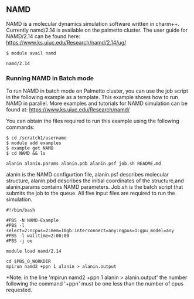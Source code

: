 ## NAMD

NAMD is a molecular dynamics simulation software written in charm++. Currently namd/2.14 is available on the palmetto cluster.
The user guide for NAMD/2.14 can be found here: https://www.ks.uiuc.edu/Research/namd/2.14/ug/

~~~
$ module avail namd

namd/2.14
~~~

### Running NAMD in Batch mode

To run NAMD in batch mode on Palmetto cluster,
you can use the job script in the following example as a template.
This example shows how to run NAMD in parallel.
More examples and tutorials for NAMD simulation can be found at: https://www.ks.uiuc.edu/Research/namd/

You can obtain the files required to run this example
using the following commands:

~~~
$ cd /scratch1/username
$ module add examples
$ example get NAMD
$ cd NAMD && ls

alanin alanin.params alanin.pdb alanin.psf job.sh README.md
~~~
alanin is the NAMD configurtion file, alanin.psf describes molecular structure, 
alanin.pbd describes the initial coordinates of the structure,and alanin.params  contains NAMD parameters.
Job.sh is the batch script that submits the job to the queue. All five input files are required to run the simulation.

~~~
#!/bin/bash

#PBS -N NAMD-Example
#PBS -l select=2:ncpus=2:mem=10gb:interconnect=any:ngpus=1:gpu_model=any
#PBS -l walltime=2:00:00
#PBS -j oe

module load namd/2.14

cd $PBS_O_WORKDIR
mpirun namd2 +ppn 1 alanin > alanin.output

~~~

*Note: in the line 'mpirun namd2 +ppn 1 alanin > alanin.output' the number following the command '+ppn'  must be one less than the number of cpus requested.
